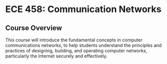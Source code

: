 # ECE 458: Communication Networks

## Course Overview
This course will introduce the fundamental concepts in computer communications networks, to help students understand the principles and practices of designing, building, and operating computer networks, particularly the Internet securely and effectively.
